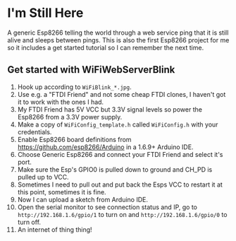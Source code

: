 # I'm Still Here
A generic Esp8266 telling the world through a web service ping that it is still alive and sleeps between pings. This is also the first Esp8266 project for me so it includes a get started tutorial so I can remember the next time.

## Get started with WiFiWebServerBlink
1. Hook up according to `WiFiBlink_*.jpg`. 
1. Use e.g. a "FTDI Friend" and not some cheap FTDI clones, I haven't got it to work with the ones I had. 
1. My FTDI Friend has 5V VCC but 3.3V signal levels so power the Esp8266 from a 3.3V power supply.
1. Make a copy of `WiFiConfig_template.h` called `WiFiConfig.h` with your credentials.
1. Enable Esp8266 board definitions from https://github.com/esp8266/Arduino in a 1.6.9+ Arduino IDE.
1. Choose Generic Esp8266 and connect your FTDI Friend and select it's port.
1. Make sure the Esp's GPIO0 is pulled down to ground and CH_PD is pulled up to VCC.
1. Sometimes I need to pull out and put back the Esps VCC to restart it at this point, sometimes it is fine.
1. Now I can upload a sketch from Arduino IDE.
1. Open the serial monitor to see connection status and IP, go to `http://192.168.1.6/gpio/1` to turn on and `http://192.168.1.6/gpio/0` to turn off.
1. An internet of thing thing!
